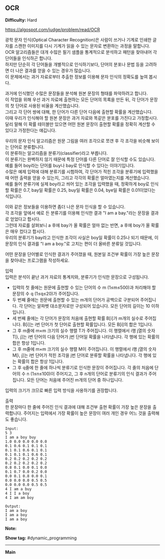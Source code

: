 ## OCR

**Difficulty:** Hard

https://algospot.com/judge/problem/read/OCR

광학 문자 인식(Optical Character Recognition)은 사람이 쓰거나 기계로 인쇄한 글자를 스캔한 이미지를 다시 기계가 읽을 수 있는 문자로 변환하는 과정을 말합니다. <br/>
OCR 알고리즘들은 대개 수많은 필기 샘플을 통계적으로 분석하고 패턴을 찾아내어 각 단어들을 인식하곤 합니다. <br/>
하지만 단순히 각 단어들을 개별적으로 인식하기보다, 단어의 분포나 문법 등을 고려하면 더 나은 결과를 얻을 수 있는 경우가 많습니다. <br/>
이 문제에서는 과거 자료로부터 추출한 정보를 이용해 문자 인식의 정확도를 높여 봅시다. <br/>

과거에 인식했던 수많은 문장들을 분석해 원본 문장의 형태를 파악하려고 합니다. <br/>
이 작업을 위해 우선 과거 자료에 출현하는 모든 단어의 목록을 만든 뒤, 각 단어가 문장의 첫 단어로 사용된 비율을 계산했습니다. <br/>
그리고 각 단어 쌍에 대해, 한 단어가 다른 단어 다음에 출현할 확률을 계산했습니다. <br/>
이때 우리가 인식해야 할 원본 문장은 과거 자료와 똑같은 분포를 가진다고 가정합시다. <br/>
달리 말해 이 확률 테이블만 있으면 어떤 원본 문장이 출현할 확률을 정확히 계산할 수 있다고 가정한다는 얘깁니다. <br/>

우리의 문자 인식 알고리즘은 원문 그림을 여러 조각으로 쪼갠 후 각 조각을 비슷해 보이는 단어로 분류합니다. <br/>
이 분류하는 알고리즘을 분류기(classifier)라고 부릅니다. <br/>
이 분류기는 완벽하지 않기 때문에 특정 단어를 다른 단어로 잘 인식할 수도 있습니다. <br/>
예를 들어 boy라는 단어를 buy나 bay로 인식할 수 있다는 이야기입니다. <br/>
수많은 예제 입력에 대해 분류기를 시험하여, 각 단어가 적힌 조각을 분류기에 입력했을 때 어떤 출력을 얻을 수 있는지, 그리고 각각의 확률은 얼마였는지를 계산했습니다. <br/>
예를 들어 분류기에 실제 boy라고 씌어 있는 조각을 입력했을 때, 정확하게 boy로 인식할 확률은 0.7, bay일 확률은 0.25, buy일 확률은 0.04, bye일 확률은 0.01이었다는 식입니다. <br/>

이와 같은 정보들을 이용하면 좀더 나은 문자 인식을 할 수 있습니다. <br/>
각 조각을 앞에서 예로 든 분류기를 이용해 인식한 결과 "I am a bay."라는 문장을 결과로 얻었다고 합시다. <br/>
그런데 자료를 살펴보니 a 후에 bay가 올 확률은 얼마 없는 반면, a 후에 boy가 올 확률은 매우 컸다고 합시다. <br/>
우리의 분류기가 bay라고 인식한 조각이 사실은 boy일 확률이 0.25나 되기 때문에, 이 문장의 인식 결과를 "I am a boy."로 고치는 편이 더 올바른 분류일 것입니다. <br/>

어떤 문장을 단어별로 인식한 결과가 주어졌을 때, 원본일 조건부 확률이 가장 높은 문장을 찾아내는 프로그램을 작성하세요. <br/>

입력 <br/>
입력은 분석이 끝난 과거 자료의 통계치와, 분류기가 인식한 문장으로 구성됩니다. <br/>

* 입력의 첫 줄에는 원문에 출현할 수 있는 단어의 수 m (1≤m≤500)과 처리해야 할 문장의 수 q (1≤q≤20)가 주어집니다.
* 두 번째 줄에는 원문에 출현할 수 있는 m개의 단어가 공백으로 구분되어 주어집니다. 각 단어는 알파벳 대소문자로만 구성되어 있습니다. 모든 단어의 길이는 10 이하입니다.
* 세 번째 줄에는 각 단어가 문장의 처음에 출현할 확률 B[i]가 m개의 실수로 주어집니다. B[i]는 i번 단어가 첫 단어로 출현할 확률입니다. 모든 B[i]의 합은 1입니다.
* 그 후 m줄에 m×m 크기의 실수 행렬 T가 주어집니다. 이 행렬에서 i행 j열의 숫자 T[i, j]는 i번 단어의 다음 단어가 j번 단어일 확률을 나타냅니다. 각 행에 있는 확률의 합은 항상 1입니다.
* 그 후 m줄에 m×m 크기의 실수 행렬 M이 주어집니다. 이 행렬에서 i행 j열의 숫자 M[i, j]는 i번 단어가 적힌 조각을 j번 단어로 분류할 확률을 나타냅니다. 각 행에 있는 확률의 합은 항상 1입니다.
* 그 후 q줄에 한 줄에 하나씩 분류기로 인식한 문장이 주어집니다. 각 줄의 처음에 단어의 수 n (1≤n≤100)이 주어지고, 그 후 n개의 단어로 분류기의 인식 결과가 주어집니다. 모든 단어는 처음에 주어진 m개의 단어 중 하나입니다.

입력의 크기가 크므로 빠른 입력 방식을 사용하기를 권장합니다. <br/>

출력 <br/>
한 문장마다 한 줄에 주어진 인식 결과에 대해 조건부 출현 확률이 가장 높은 문장을 출력합니다. 주어지는 입력에서 가장 확률이 높은 문장이 여러 개인 경우 어느 것을 출력해도 좋습니다.

```
Input:
5 3
I am a boy buy
1.0 0.0 0.0 0.0 0.0
0.1 0.6 0.1 0.1 0.1
0.1 0.1 0.6 0.1 0.1
0.1 0.1 0.1 0.6 0.1
0.2 0.2 0.2 0.2 0.2
0.2 0.2 0.2 0.2 0.2
0.8 0.1 0.0 0.1 0.0
0.1 0.7 0.0 0.2 0.0
0.0 0.1 0.8 0.0 0.1
0.0 0.0 0.0 0.5 0.5
0.0 0.0 0.0 0.5 0.5
4 I am a buy
4 I I a boy
4 I am am boy

Output: 
I am a boy
I am a boy
I am a boy
```

**Note:**

**Show tag:** \#dynamic\_programming

------------------------------------

**Main** <br/>
